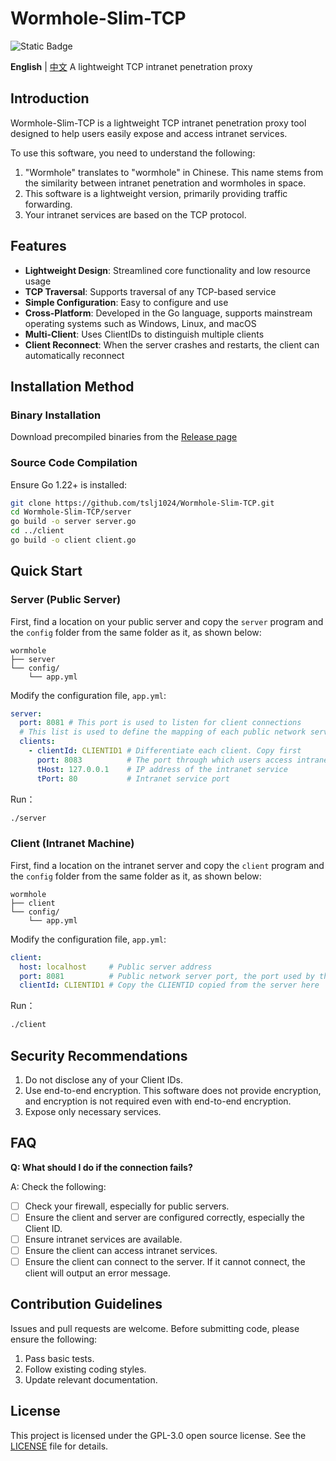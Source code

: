 # Wormhole-Slim-TCP

![Static Badge](https://img.shields.io/badge/license-GPLv3.0-blue)

**English** | [中文](README.zh_CN.md)
A lightweight TCP intranet penetration proxy

## Introduction

Wormhole-Slim-TCP is a lightweight TCP intranet penetration proxy tool designed to help users easily expose and access intranet services.

To use this software, you need to understand the following:

1. "Wormhole" translates to "wormhole" in Chinese. This name stems from the similarity between intranet penetration and wormholes in space.
2. This software is a lightweight version, primarily providing traffic forwarding.
3. Your intranet services are based on the TCP protocol.

## Features

- **Lightweight Design**: Streamlined core functionality and low resource usage
- **TCP Traversal**: Supports traversal of any TCP-based service
- **Simple Configuration**: Easy to configure and use
- **Cross-Platform**: Developed in the Go language, supports mainstream operating systems such as Windows, Linux, and macOS
- **Multi-Client**: Uses ClientIDs to distinguish multiple clients
- **Client Reconnect**: When the server crashes and restarts, the client can automatically reconnect

## Installation Method

### Binary Installation

Download precompiled binaries from the [Release page](https://github.com/tslj1024/Wormhole-Slim-TCP/releases)

### Source Code Compilation

Ensure Go 1.22+ is installed:

```bash
git clone https://github.com/tslj1024/Wormhole-Slim-TCP.git
cd Wormhole-Slim-TCP/server
go build -o server server.go
cd ../client
go build -o client client.go
```

## Quick Start

### Server (Public Server)

First, find a location on your public server and copy the `server` program and the `config` folder from the same folder as it, as shown below:

```
wormhole
├── server
└── config/
    └── app.yml
```

Modify the configuration file, `app.yml`:

```yaml
server:
  port: 8081 # This port is used to listen for client connections
  # This list is used to define the mapping of each public network server port to the intranet service
  clients:
    - clientId: CLIENTID1 # Differentiate each client. Copy first
      port: 8083  		  # The port through which users access intranet services
      tHost: 127.0.0.1 	  # IP address of the intranet service
      tPort: 80			  # Intranet service port
```

Run：

```bash
./server
```

### Client (Intranet Machine)

First, find a location on the intranet server and copy the `client` program and the `config` folder from the same folder as it, as shown below:

```
wormhole
├── client
└── config/
    └── app.yml
```

Modify the configuration file, `app.yml`:

```yaml
client:
  host: localhost     # Public server address
  port: 8081		  # Public network server port, the port used by the public network server to listen for client connections
  clientId: CLIENTID1 # Copy the CLIENTID copied from the server here
```

Run：

```bash
./client
```

## Security Recommendations

1. Do not disclose any of your Client IDs.
2. Use end-to-end encryption. This software does not provide encryption, and encryption is not required even with end-to-end encryption.
3. Expose only necessary services.

## FAQ

**Q: What should I do if the connection fails?**

A: Check the following:

- [ ] Check your firewall, especially for public servers.
- [ ] Ensure the client and server are configured correctly, especially the Client ID.
- [ ] Ensure intranet services are available.
- [ ] Ensure the client can access intranet services.
- [ ] Ensure the client can connect to the server. If it cannot connect, the client will output an error message.

## Contribution Guidelines

Issues and pull requests are welcome. Before submitting code, please ensure the following:

1. Pass basic tests.
2. Follow existing coding styles.
3. Update relevant documentation.

## License

This project is licensed under the GPL-3.0 open source license. See the [LICENSE](LICENSE) file for details.

